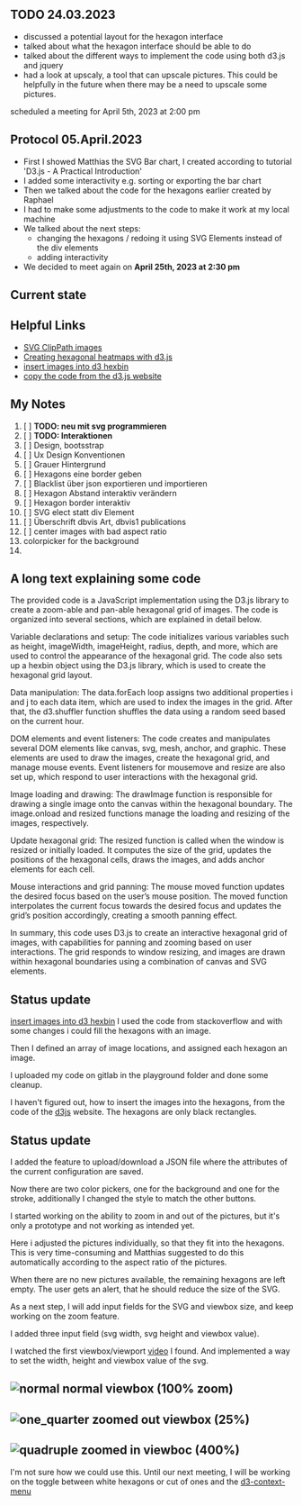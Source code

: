 ## TODO 24.03.2023

* discussed a potential layout for the hexagon interface
* talked about what the hexagon interface should be able to do
* talked about the different ways to implement the code using both d3.js and jquery
* had a look at upscaly, a tool that can upscale pictures. This could be helpfully in the future when there may be a
  need to upscale some pictures.

scheduled a meeting for April 5th, 2023 at 2:00 pm

## Protocol 05.April.2023

* First I showed Matthias the SVG Bar chart, I created according to tutorial 'D3.js - A Practical Introduction'
* I added some interactivity e.g. sorting or exporting the bar chart
* Then we talked about the code for the hexagons earlier created by Raphael
* I had to make some adjustments to the code to make it work at my local machine
* We talked about the next steps:
    * changing the hexagons / redoing it using SVG Elements instead of the div elements
    * adding interactivity
* We decided to meet again on **April 25th, 2023 at 2:30 pm**

## Current state

## Helpful Links

* [SVG ClipPath images](https://coderwall.com/p/blx8kw/svg-clippath-images)
* [Creating hexagonal heatmaps with d3.js](https://www.visualcinnamon.com/2013/07/self-organizing-maps-creating-hexagonal/)
* [insert images into d3 hexbin](https://stackoverflow.com/questions/25192912/how-to-insert-images-into-d3-hexbin)
* [copy the code from the d3.js website](view-source:https://d3js.org/ )

## My Notes
1. [ ]  **TODO: neu mit svg programmieren**
2. [ ]  **TODO: Interaktionen**
3. [ ] Design, bootsstrap
4. [ ]   Ux Design Konventionen
5. [ ]   Grauer Hintergrund
6. [ ]   Hexagons eine border geben
7. [ ]   Blacklist über json exportieren und importieren
8. [ ]   Hexagon Abstand interaktiv verändern
9. [ ]   Hexagon border interaktiv
10. [ ]   SVG elect statt div Element
11. [ ]   Überschrift dbvis Art, dbvis1 publications
12. [ ]   center images with bad aspect ratio
13. colorpicker for the background
14. 


## A long text explaining some code

The provided code is a JavaScript implementation using the D3.js library to create a zoom-able and pan-able hexagonal
grid of images. The code is organized into several sections, which are explained in detail below.

Variable declarations and setup:
The code initializes various variables such as height, imageWidth, imageHeight, radius, depth, and more, which are used
to control the appearance of the hexagonal grid. The code also sets up a hexbin object using the D3.js library, which is
used to create the hexagonal grid layout.

Data manipulation:
The data.forEach loop assigns two additional properties i and j to each data item, which are used to index the images in
the grid. After that, the d3.shuffler function shuffles the data using a random seed based on the current hour.

DOM elements and event listeners:
The code creates and manipulates several DOM elements like canvas, svg, mesh, anchor, and graphic. These elements are
used to draw the images, create the hexagonal grid, and manage mouse events. Event listeners for mousemove and resize
are also set up, which respond to user interactions with the hexagonal grid.

Image loading and drawing:
The drawImage function is responsible for drawing a single image onto the canvas within the hexagonal boundary. The
image.onload and resized functions manage the loading and resizing of the images, respectively.

Update hexagonal grid:
The resized function is called when the window is resized or initially loaded. It computes the size of the grid, updates
the positions of the hexagonal cells, draws the images, and adds anchor elements for each cell.

Mouse interactions and grid panning:
The mouse moved function updates the desired focus based on the user’s mouse position. The moved function interpolates
the current focus towards the desired focus and updates the grid’s position accordingly, creating a smooth panning
effect.

In summary, this code uses D3.js to create an interactive hexagonal grid of images, with capabilities for panning and
zooming based on user interactions. The grid responds to window resizing, and images are drawn within hexagonal
boundaries using a combination of canvas and SVG elements.


## Status update

[insert images into d3 hexbin](https://stackoverflow.com/questions/25192912/how-to-insert-images-into-d3-hexbin)
I used the code from stackoverflow and with some changes i could fill the hexagons with an image.

Then I defined an array of image locations, and assigned each hexagon an image.

I uploaded my code on gitlab in the playground folder and done some cleanup.

I haven't figured out, how to insert the images into the hexagons, from the code of the [d3js](https://d3js.org/) website.
The hexagons are only black rectangles.


## Status update 

I added the feature to upload/download a JSON file where the attributes of the current configuration are saved.

Now there are two color pickers, one for the background and one for the stroke, 
additionally I changed the style to match the other buttons.

I started working on the ability to zoom in and out of the pictures, 
but it's only a prototype and not working as intended yet.

Here i adjusted the pictures individually, so that they fit into the hexagons. 
This is very time-consuming and Matthias suggested to do this automatically according to the aspect ratio of the pictures.

When there are no new pictures available, the remaining hexagons are left empty.
The user gets an alert, that he should reduce the size of the SVG.

As a next step, I will add input fields for the SVG and viewbox size, and keep working on the zoom feature.


I added three input field (svg width, svg height and viewbox value).

I watched the first viewbox/viewport [video](https://www.youtube.com/watch?v=6LCUStriM_o) I found.
And implemented a way to set the width, height and viewbox value of the svg.

![normal](/uploads/8e7e79be0bfa2c3d19c4fbe2067cbcc1/normal.png)
normal viewbox (100% zoom)
---

![one_quarter](/uploads/931ffd2fa39e4f1c15e53c25b5c83a26/one_quarter.png)
zoomed out viewbox (25%)
---

![quadruple](/uploads/fbb57bb07defacbfd4f2f3b3e2a82d71/quadruple.png)
zoomed in viewboc (400%)
---

I'm not sure how we could use this. Until our next meeting, I will be working on the  toggle between white hexagons or cut of ones and the [d3-context-menu](https://github.com/patorjk/d3-context-menu)